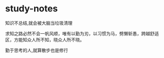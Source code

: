 # study-notes
 知识不总结,就会被大脑当垃圾清理

求知之路必然不会一帆风顺，唯有以勤为刃，以习惯为马，劈懒斩愚，跨越舒适区，方能知众人所不知，晓众人所不晓。

勤于思考的人,就算散步也是修行


